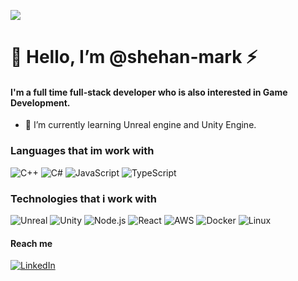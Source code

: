 

[![](https://magiccopy.xyz/assets/images/hadder.gif)](https://github.com/shehan-mark)

# 👋 Hello, I’m @shehan-mark ⚡

#### I'm a full time full-stack developer who is also interested in Game Development.

* 🌱 I’m currently learning Unreal engine and Unity Engine.

### Languages that im work with

![C++](https://img.shields.io/badge/-C++-000?&logo=c%2b%2b&logoColor=00599C)
![C#](https://img.shields.io/badge/-.net-000?&logo=c%2b%2b&logoColor=00599C)
![JavaScript](https://img.shields.io/badge/-JavaScript-000?&logo=JavaScript)
![TypeScript](https://img.shields.io/badge/-TypeScript-000?&logo=TypeScript)


### Technologies that i work with

![Unreal](https://img.shields.io/badge/-Unreal-000?&logo=Unreal)
![Unity](https://img.shields.io/badge/-Unity-000?&logo=Unity)
![Node.js](https://img.shields.io/badge/-Node.js-000?&logo=node.js)
![React](https://img.shields.io/badge/-React-000?&logo=React)
![AWS](https://img.shields.io/badge/-AWS-000?&logo=Amazon-AWS&logoColor=F90)
![Docker](https://img.shields.io/badge/-Docker-000?&logo=Docker)
![Linux](https://img.shields.io/badge/-Linux-000?&logo=Linux)

#### Reach me
<a href="https://www.linkedin.com/in/shehanmark/" target="_blank"><img src="https://img.shields.io/badge/LinkedIn-%230077B5.svg?&style=flat-square&logo=linkedin&logoColor=white" alt="LinkedIn"></a>

